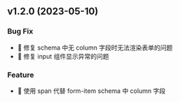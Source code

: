 ## v1.2.0 (2023-05-10)

### Bug Fix

- 🐛 修复 schema 中无 column 字段时无法渲染表单的问题
- 🐛 修复 input 组件显示异常的问题

### Feature

- 🍬 使用 span 代替 form-item schema 中 column 字段
